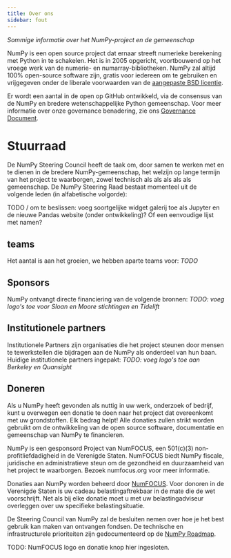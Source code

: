 ```yaml
---
title: Over ons
sidebar: fout
---
```


_Sommige informatie over het NumPy-project en de gemeenschap_

NumPy is een open source project dat ernaar streeft numerieke berekening met Python in te schakelen. Het is in 2005 opgericht, voortbouwend op het vroege werk van de numerie- en numarray-bibliotheken. NumPy zal altijd 100% open-source software zijn, gratis voor iedereen om te gebruiken en vrijgegeven onder de liberale voorwaarden van de [aangepaste BSD licentie](https://github.com/numpy/numpy/blob/master/LICENSE.txt).

Er wordt een aantal in de open op GitHub ontwikkeld, via de consensus van de NumPy en bredere wetenschappelijke Python gemeenschap. Voor meer informatie over onze governance benadering, zie ons [Governance Document](https://www.numpy.org/devdocs/dev/governance/index.html).


# Stuurraad

De NumPy Steering Council heeft de taak om, door samen te werken met en te dienen in de bredere NumPy-gemeenschap, het welzijn op lange termijn van het project te waarborgen, zowel technisch als als als als als gemeenschap. De NumPy Steering Raad bestaat momenteel uit de volgende leden (in alfabetische volgorde):

TODO / om te beslissen: voeg soortgelijke widget galerij toe als Jupyter en de nieuwe Pandas website (onder ontwikkeling)? Of een eenvoudige lijst met namen?

## teams

Het aantal is aan het groeien, we hebben aparte teams voor: _TODO_

## Sponsors

NumPy ontvangt directe financiering van de volgende bronnen: _TODO: voeg logo's toe voor Sloan en Moore stichtingen en Tidelift_

## Institutionele partners

Institutionele Partners zijn organisaties die het project steunen door mensen te tewerkstellen die bijdragen aan de NumPy als onderdeel van hun baan. Huidige institutionele partners ingepakt: _TODO: voeg logo's toe aan Berkeley en Quansight_

## Doneren

Als u NumPy heeft gevonden als nuttig in uw werk, onderzoek of bedrijf, kunt u overwegen een donatie te doen naar het project dat overeenkomt met uw grondstoffen. Elk bedrag helpt! Alle donaties zullen strikt worden gebruikt om de ontwikkeling van de open source software, documentatie en gemeenschap van NumPy te financieren.

NumPy is een gesponsord Project van NumFOCUS, een 501(c)(3) non-profitliefdadigheid in de Verenigde Staten. NumFOCUS biedt NumPy fiscale, juridische en administratieve steun om de gezondheid en duurzaamheid van het project te waarborgen. Bezoek numfocus.org voor meer informatie.

Donaties aan NumPy worden beheerd door [NumFOCUS](https://numfocus.org). Voor donoren in de Verenigde Staten is uw cadeau belastingaftrekbaar in de mate die de wet voorschrijft. Net als bij elke donatie moet u met uw belastingadviseur overleggen over uw specifieke belastingsituatie.

De Steering Council van NumPy zal de besluiten nemen over hoe je het best gebruik kan maken van ontvangen fondsen. De technische en infrastructurele prioriteiten zijn gedocumenteerd op de [NumPy Roadmap](https://www.numpy.org/neps/index.html#roadmap).

TODO: NumFOCUS logo en donatie knop hier ingesloten.
